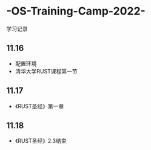 # -OS-Training-Camp-2022-
学习记录

## 11.16
* 配置环境
* 清华大学RUST课程第一节
## 11.17
* 《RUST圣经》第一章
## 11.18
* 《RUST圣经》2.3结束
